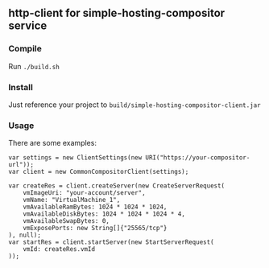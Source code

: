 ## http-client for simple-hosting-compositor service

### Compile

Run `./build.sh`

### Install

Just reference your project to `build/simple-hosting-compositor-client.jar`

### Usage
 There are some examples:
```
var settings = new ClientSettings(new URI("https://your-compositor-url"));
var client = new CommonCompositorClient(settings);

var createRes = client.createServer(new CreateServerRequest(
    vmImageUri: "your-account/server",
    vmName: "VirtualMachine_1",
    vmAvailableRamBytes: 1024 * 1024 * 1024,
    vmAvailableDiskBytes: 1024 * 1024 * 1024 * 4,
    vmAvailableSwapBytes: 0,
    vmExposePorts: new String[]{"25565/tcp"}
), null);
var startRes = client.startServer(new StartServerRequest(
    vmId: createRes.vmId
));
```

